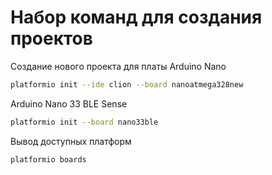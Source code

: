 # Набор команд для создания проектов

Создание нового проекта для платы Arduino Nano

```bash
platformio init --ide clion --board nanoatmega328new
```

Arduino Nano 33 BLE Sense

```bash
platformio init --board nano33ble
```

Вывод доступных платформ

```bash
platformio boards
```
